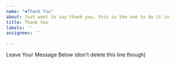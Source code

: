 ```yaml
---
name: "❤️Thank You"
about: Just want to say thank you, this is the one to do it in
title: Thank You
labels: ''
assignees: ''

---
```


Leave Your Message Below (don't delete this line though)